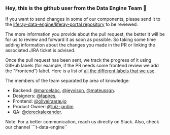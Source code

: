 ### Hey, this is the github user from the Data Engine Team 👋

If you want to send changes in some of our components, please 
send it to the [liferay-data-engine/liferay-portal repository][1] to be reviewed. 

The more information you provide about the pull request, the better it will be for us to review and
forward it as soon as possible. So taking some time adding information about the
changes you made in the PR or linking the associated JIRA ticket is advised.

Once the pull request has been sent, we track the progress of it using GitHub
labels (for example, if the PR needs some frontend review we add the
"Frontend") label. Here is a list of [all the different labels that we use][2].

The members of the team separated by area of
knowledge:

- Backend: [@marcelabc][3], [@jeyvison][4], [@mateussgn][10].
- Designers: [@fapires][9], 
- Frontend: [@oliveiraaraujo][5]
- Product Owner: [@luiz-jardim][12]
- QA: [@dereckalexander][8].

Note: For a better communication, reach us directly on Slack. Also, check our channel ```t-data-engine``

[1]: https://github.com/liferay-data-engine/liferay-portal
[2]: https://github.com/liferay-data-engine/liferay-portal/labels
[3]: https://github.com/marcelabc
[4]: https://github.com/jeyvison
[5]: https://github.com/oliveiraaraujo
[8]: https://github.com/dereckalexander
[9]: https://github.com/fapires
[10]: https://github.com/mateussgn
[12]: https://github.com/luiz-jardim
